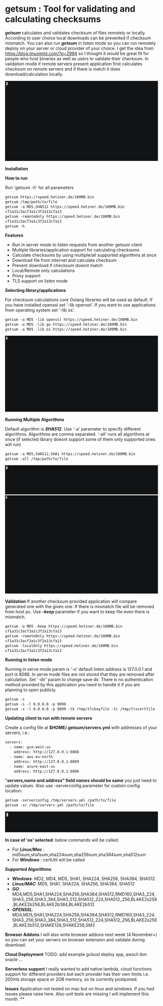 # getsum : Tool for validating and calculating checksums

***getsum*** calculates and validates checksum of files remotely or locally. According to user choice local downloads can be prevented if checksum mismatch. You can also run ***getsum*** in listen mode so you can run remotely deploy on your server or cloud provider of your choice. I get the idea from https://blog.linuxmint.com/?p=2994 so I thought it would be great fit for people who host binaries as well as users to validate their checksum. In validation mode if remote servers present application first calculates checksum on remote servers and if there is match it does download/calculation locally.

 [![Watch the full record](docs/main.gif)](https://asciinema.org/a/ovpGNqNS56qlrKevUllOks1qT)
 
**Installation**

**How to run**

Run 'getsum -h' for all parameters
```
getsum https://speed.hetzner.de/100MB.bin
getsum /tmp/path/to/file
getsum -a MD5,SHA512 https://speed.hetzner.de/100MB.bin cf1a31c3acf3a1c3f2a13cfa13
getsum -remoteOnly https://speed.hetzner.de/100MB.bin cf1a31c3acf3a1c3f2a13cfa13
getsum -h
``` 
**Features**

* Run in server mode to listen requests from another getsum client
* Multiple libraries/application support for calculating checksums
* Calculate checksums by using multiple/all supported algorithms at once
* Download file from internet and calculate checksum
* Prevent download if checksum doesnt match
* Local/Remote only calculations
* Proxy support
* TLS support on listen mode

**Selecting library/applications**

For checksum calculations core Golang libraries will be used as default. If you have installed openssl set '-lib openssl'. If you want to use applications from operating system set '-lib os'.

```
getsum -a MD5 -lib openssl https://speed.hetzner.de/100MB.bin
getsum -a MD5 -lib go https://speed.hetzner.de/100MB.bin
getsum -a MD5 -lib os https://speed.hetzner.de/100MB.bin
``` 

[![Watch the full record](docs/libs.gif)](https://asciinema.org/a/sy0OSLL8IWUOED2DFk1yFLiOB)


 
**Running Multiple Algorithms** 

Default algorithm is ***SHA512***. Use '-a' parameter to specify different algorithms. Algorithms are comma separated. '-all' runs all algorithms at once (if selected library doesnt support some of them only supported ones will run)

```
getsum -a MD5,SHA512,SHA1 https://speed.hetzner.de/100MB.bin
getsum -all /tmp/path/to/file
``` 

[![Watch the full record](docs/multiple.gif)](https://asciinema.org/a/nejfc4N0vLJhkxpqikEfHIBCe)
[![Watch the full record](docs/all.gif)](https://asciinema.org/a/KA4sT6xTNN9iTzKHJhdgnybrB)

**Validation**
 If another checksum provided application will compare generated one with the given one. If there is mismatch file will be removed from host pc. Use ***-keep*** parameter if you want to keep file even there is mismatch. 
 ```
getsum -a MD5 -keep https://speed.hetzner.de/100MB.bin cf1a31c3acf3a1c3f2a13cfa13
getsum -remoteOnly https://speed.hetzner.de/100MB.bin cf1a31c3acf3a1c3f2a13cfa13
getsum -localOnly https://speed.hetzner.de/100MB.bin cf1a31c3acf3a1c3f2a13cfa13
``` 

**Running in listen mode**

Running in serve mode param is '-s' default listen address is 127.0.0.1 and port is 8088. In serve mode files are not stored that they are removed after calculation. Set '-dir' param to change save dir. There is no authentication method provided by this application you need to handle it if you are planning to open publicly.
```
getsum -s 
getsum -s -l 0.0.0.0 -p 9099
getsum -s -l 0.0.0.0 -p 9099 -tk /tmp/tlskeyfile -tc /tmp/tlscertfile
``` 
**Updating client to run with remote servers**

Create a config file at **$HOME/.getsum/servers.yml** with addresses of your servers, i.e.:
```
servers:
  - name: gce-west-us
    address: http://127.0.0.1:8088
  - name: aws-eu-north
    address: http://127.0.0.1:8089
  - name: azure-east-us
    address: http://127.0.0.1:8090
```
"**servers,name and address" field names should be same** you just need to update values. 
Also use -serverconfig parameter for custom config location:
```
getsum -serverconfig /tmp/servers.yml /path/to/file
getsum -sc /tmp/servers.yml /path/to/file
``` 

[![Watch the full record](docs/server.gif)](https://asciinema.org/a/KA4sT6xTNN9iTzKHJhdgnybrB)

**In case of 'os' selected**:
below commands will be called:
* For ***Linux/Mac*** :  md5sum,sha1sum,sha224sum,sha256sum,sha384sum,sha512sum
* For ***Windows*** : certUtil will be called

**Supported Algorithms**:
* ***Windows***: MD2, MD4, MD5, SHA1, SHA224, SHA256, SHA384, SHA512
* ***Linux/MAC***: MD5, SHA1, SHA224, SHA256, SHA384, SHA512
* ***GO***: MD4,MD5,SHA1,SHA224,SHA256,SHA384,SHA512,RMD160,SHA3_224,SHA3_256,SHA3_384,SHA3_512,SHA512_224,SHA512_256,BLAKE2s256,BLAKE2b256,BLAKE2b384,BLAKE2b512
* ***OPENSSL***: MD4,MD5,SHA1,SHA224,SHA256,SHA384,SHA512,RMD160,SHA3_224,SHA3_256,SHA3_384,SHA3_512,SHA512_224,SHA512_256,BLAKE2s256,BLAKE2b512,SHAKE128,SHAKE256,SM3

**Browser Addons**
I will also write browser addons next week (4.November+) so you can set your servers on browser extension and validate during download.

**Cloud Deployment**
 TODO: add example gcloud deploy app, awscli ibm oracle ...


**Serverless support**
 I really wanted to add native lambda, cloud functions support for different providers but each provider has their own limits i.e. 200mb storage space or 2GB memory, so its currently postponed.
 
 **Issues**
 Application not tested on mac but on linux and windows. If you had issues please raise here. Also unit tests are missing I will implement this month. 
**
